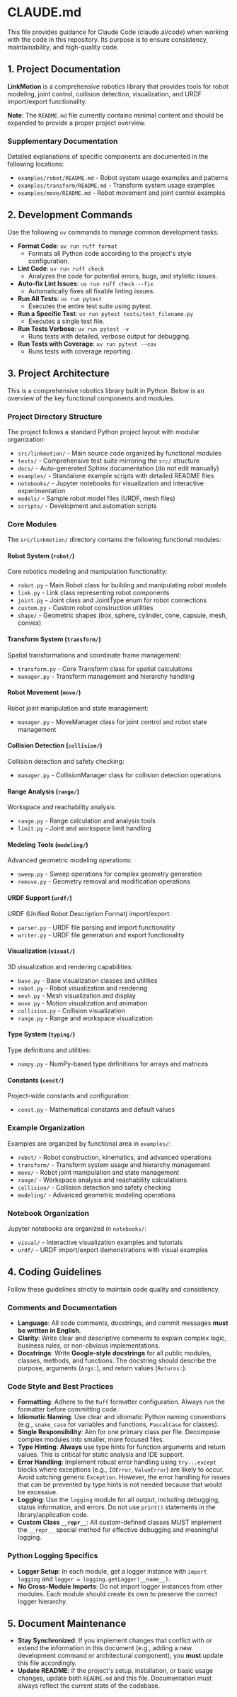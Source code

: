 # CLAUDE.md
This file provides guidance for Claude Code (claude.ai/code) when working with the code in this repository. Its purpose is to ensure consistency, maintainability, and high-quality code.

## 1. Project Documentation

**LinkMotion** is a comprehensive robotics library that provides tools for robot modeling, joint control, collision detection, visualization, and URDF import/export functionality.

**Note**: The `README.md` file currently contains minimal content and should be expanded to provide a proper project overview.

### Supplementary Documentation

Detailed explanations of specific components are documented in the following locations:

-   `examples/robot/README.md` - Robot system usage examples and patterns
-   `examples/transform/README.md` - Transform system usage examples
-   `examples/move/README.md` - Robot movement and joint control examples

## 2. Development Commands

Use the following `uv` commands to manage common development tasks.

-   **Format Code**: `uv run ruff format`
    -   Formats all Python code according to the project's style configuration.
-   **Lint Code**: `uv run ruff check`
    -   Analyzes the code for potential errors, bugs, and stylistic issues.
-   **Auto-fix Lint Issues**: `uv run ruff check --fix`
    -   Automatically fixes all fixable linting issues.
-   **Run All Tests**: `uv run pytest`
    -   Executes the entire test suite using pytest.
-   **Run a Specific Test**: `uv run pytest tests/test_filename.py`
    -   Executes a single test file.
-   **Run Tests Verbose**: `uv run pytest -v`
    -   Runs tests with detailed, verbose output for debugging.
-   **Run Tests with Coverage**: `uv run pytest --cov`
    -   Runs tests with coverage reporting.

## 3. Project Architecture

This is a comprehensive robotics library built in Python. Below is an overview of the key functional components and modules.

### Project Directory Structure

The project follows a standard Python project layout with modular organization:

-   `src/linkmotion/` - Main source code organized by functional modules
-   `tests/` - Comprehensive test suite mirroring the `src/` structure
-   `docs/` - Auto-generated Sphinx documentation (do not edit manually)
-   `examples/` - Standalone example scripts with detailed README files
-   `notebooks/` - Jupyter notebooks for visualization and interactive experimentation
-   `models/` - Sample robot model files (URDF, mesh files)
-   `scripts/` - Development and automation scripts

### Core Modules

The `src/linkmotion/` directory contains the following functional modules:

#### Robot System (`robot/`)
Core robotics modeling and manipulation functionality:
-   `robot.py` - Main Robot class for building and manipulating robot models
-   `link.py` - Link class representing robot components
-   `joint.py` - Joint class and JointType enum for robot connections
-   `custom.py` - Custom robot construction utilities
-   `shape/` - Geometric shapes (box, sphere, cylinder, cone, capsule, mesh, convex)

#### Transform System (`transform/`)
Spatial transformations and coordinate frame management:
-   `transform.py` - Core Transform class for spatial calculations
-   `manager.py` - Transform management and hierarchy handling

#### Robot Movement (`move/`)
Robot joint manipulation and state management:
-   `manager.py` - MoveManager class for joint control and robot state management

#### Collision Detection (`collision/`)
Collision detection and safety checking:
-   `manager.py` - CollisionManager class for collision detection operations

#### Range Analysis (`range/`)
Workspace and reachability analysis:
-   `range.py` - Range calculation and analysis tools
-   `limit.py` - Joint and workspace limit handling

#### Modeling Tools (`modeling/`)
Advanced geometric modeling operations:
-   `sweep.py` - Sweep operations for complex geometry generation
-   `remove.py` - Geometry removal and modification operations

#### URDF Support (`urdf/`)
URDF (Unified Robot Description Format) import/export:
-   `parser.py` - URDF file parsing and import functionality
-   `writer.py` - URDF file generation and export functionality

#### Visualization (`visual/`)
3D visualization and rendering capabilities:
-   `base.py` - Base visualization classes and utilities
-   `robot.py` - Robot visualization and rendering
-   `mesh.py` - Mesh visualization and display
-   `move.py` - Motion visualization and animation
-   `collision.py` - Collision visualization
-   `range.py` - Range and workspace visualization

#### Type System (`typing/`)
Type definitions and utilities:
-   `numpy.py` - NumPy-based type definitions for arrays and matrices

#### Constants (`const/`)
Project-wide constants and configuration:
-   `const.py` - Mathematical constants and default values

### Example Organization

Examples are organized by functional area in `examples/`:
-   `robot/` - Robot construction, kinematics, and advanced operations
-   `transform/` - Transform system usage and hierarchy management
-   `move/` - Robot joint manipulation and state management
-   `range/` - Workspace analysis and reachability calculations
-   `collision/` - Collision detection and safety checking
-   `modeling/` - Advanced geometric modeling operations

### Notebook Organization

Jupyter notebooks are organized in `notebooks/`:
-   `visual/` - Interactive visualization examples and tutorials
-   `urdf/` - URDF import/export demonstrations with visual examples

## 4. Coding Guidelines

Follow these guidelines strictly to maintain code quality and consistency.

### Comments and Documentation

-   **Language**: All code comments, docstrings, and commit messages **must be written in English**.
-   **Clarity**: Write clear and descriptive comments to explain complex logic, business rules, or non-obvious implementations.
-   **Docstrings**: Write **Google-style docstrings** for all public modules, classes, methods, and functions. The docstring should describe the purpose, arguments (`Args:`), and return values (`Returns:`).

### Code Style and Best Practices

-   **Formatting**: Adhere to the `Ruff` formatter configuration. Always run the formatter before committing code.
-   **Idiomatic Naming**: Use clear and idiomatic Python naming conventions (e.g., `snake_case` for variables and functions, `PascalCase` for classes).
-   **Single Responsibility**: Aim for one primary class per file. Decompose complex modules into smaller, more focused files.
-   **Type Hinting**: **Always** use type hints for function arguments and return values. This is critical for static analysis and IDE support.
-   **Error Handling**: Implement robust error handling using `try...except` blocks where exceptions (e.g., `IOError`, `ValueError`) are likely to occur. Avoid catching generic `Exception`. However, the error handling for issues that can be prevented by type hints is not needed because that would be excessive.
-   **Logging**: Use the `logging` module for all output, including debugging, status information, and errors. Do not use `print()` statements in the library/application code.
-   **Custom Class `__repr__`**: All custom-defined classes MUST implement the `__repr__` special method for effective debugging and meaningful logging.

### Python Logging Specifics

-   **Logger Setup**: In each module, get a logger instance with `import logging` and `logger = logging.getLogger(__name__)`.
-   **No Cross-Module Imports**: Do not import logger instances from other modules. Each module should create its own to preserve the correct logger hierarchy.

## 5. Document Maintenance

-   **Stay Synchronized**: If you implement changes that conflict with or extend the information in this document (e.g., adding a new development command or architectural component), you **must** update this file accordingly.
-   **Update README**: If the project's setup, installation, or basic usage changes, update both `README.md` and this file. Documentation must always reflect the current state of the codebase.
